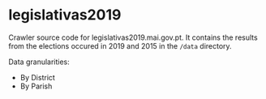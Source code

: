 # legislativas2019

Crawler source code for legislativas2019.mai.gov.pt. It contains the results from the elections occured in 2019 and 2015 in the `/data` directory.

Data granularities:

- By District
- By Parish

